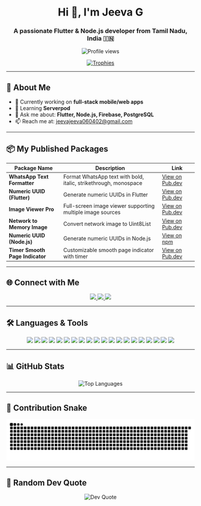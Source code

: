 <h1 align="center">Hi 👋, I'm Jeeva G</h1>
<h3 align="center">A passionate Flutter & Node.js developer from Tamil Nadu, India 🇮🇳</h3>

<p align="center">
  <img src="https://komarev.com/ghpvc/?username=jeeva0604&label=Profile%20views&color=0e75b6&style=flat" alt="Profile views" />
</p>

<p align="center">
  <a href="https://github.com/ryo-ma/github-profile-trophy">
    <img src="https://github-profile-trophy.vercel.app/?username=jeeva0604&theme=onedark&margin-w=10&margin-h=10" alt="Trophies" />
  </a>
</p>

---

## 🚀 About Me  

- 🔭 Currently working on **full-stack mobile/web apps**  
- 🌱 Learning **Serverpod**  
- 💬 Ask me about: **Flutter, Node.js, Firebase, PostgreSQL**  
- 📫 Reach me at: [jeevajeeva060402@gmail.com](mailto:jeevajeeva060402@gmail.com)  

---

## 📦 My Published Packages  

| Package Name | Description | Link |
|--------------|-------------|------|
| **WhatsApp Text Formatter** | Format WhatsApp text with bold, italic, strikethrough, monospace | [View on Pub.dev](https://pub.dev/packages/whatsapp_text_formatter) |
| **Numeric UUID (Flutter)** | Generate numeric UUIDs in Flutter | [View on Pub.dev](https://pub.dev/packages/numeric_uuid) |
| **Image Viewer Pro** | Full-screen image viewer supporting multiple image sources | [View on Pub.dev](https://pub.dev/packages/image_viewer_pro) |
| **Network to Memory Image** | Convert network image to Uint8List | [View on Pub.dev](https://pub.dev/packages/network_to_memory_image) |
| **Numeric UUID (Node.js)** | Generate numeric UUIDs in Node.js | [View on npm](https://www.npmjs.com/package/numeric-uuid) |
| **Timer Smooth Page Indicator** | Customizable smooth page indicator with timer | [View on Pub.dev](https://pub.dev/packages/timer_smooth_page_indicator) |

---

## 🌐 Connect with Me  

<p align="center">
  <a href="https://dev-jeeva.netlify.app/" target="_blank">
  <img src="https://img.shields.io/badge/Portfolio-255E63?style=for-the-badge&logo=About.me&logoColor=white" />
  </a>
  <a href="https://linkedin.com/in/jeeva-g-r0628/" target="_blank">
    <img src="https://img.shields.io/badge/LinkedIn-0A66C2?style=for-the-badge&logo=linkedin&logoColor=white" />
  </a>
  <a href="https://instagram.com/jeeva_rs45/" target="_blank">
    <img src="https://img.shields.io/badge/Instagram-E4405F?style=for-the-badge&logo=instagram&logoColor=white" />
  </a>
</p>

---

## 🛠️ Languages & Tools  

<p align="center">
  <img src="https://img.shields.io/badge/Flutter-02569B?style=for-the-badge&logo=flutter&logoColor=white"/>
  <img src="https://img.shields.io/badge/Node.js-339933?style=for-the-badge&logo=node.js&logoColor=white"/>
  <img src="https://img.shields.io/badge/C Programming-00599C?style=for-the-badge&logo=c&logoColor=white"/>
  <img src="https://img.shields.io/badge/Dart-0175C2?style=for-the-badge&logo=dart&logoColor=white"/>
  <img src="https://img.shields.io/badge/JavaScript-F7DF1E?style=for-the-badge&logo=javascript&logoColor=black"/>
  <img src="https://img.shields.io/badge/Express.js-000000?style=for-the-badge&logo=express&logoColor=white"/>
  <img src="https://img.shields.io/badge/Knex.js-someColor?style=for-the-badge&logo=knex.js" />
  <img src="https://img.shields.io/badge/Firebase-FFCA28?style=for-the-badge&logo=firebase&logoColor=black"/>
  <img src="https://img.shields.io/badge/PostgreSQL-336791?style=for-the-badge&logo=postgresql&logoColor=white"/>
  <img src="https://img.shields.io/badge/MySQL-005C84?style=for-the-badge&logo=mysql&logoColor=white"/>
  <img src="https://img.shields.io/badge/MongoDB-47A248?style=for-the-badge&logo=mongodb&logoColor=white"/>
  <img src="https://img.shields.io/badge/Supabase-3ECF8E?style=for-the-badge&logo=supabase&logoColor=white" />
  <img src="https://img.shields.io/badge/Flutter%20Hive-FCCD00?style=for-the-badge&logo=hive&logoColor=black" />
  <img src="https://img.shields.io/badge/Flutter_Riverpod-02569B?style=for-the-badge&logo=flutter&logoColor=white" />
  <img src="https://img.shields.io/badge/GetX-7B1FA2?style=for-the-badge&logo=flutter&logoColor=white" />
  <img src="https://img.shields.io/badge/MobX-E95420?style=for-the-badge&logo=mobx&logoColor=white" />
  <img src="https://img.shields.io/badge/Bloc-009688?style=for-the-badge&logo=flutter&logoColor=white" />
  <img src="https://img.shields.io/badge/Provider-4285F4?style=for-the-badge&logo=flutter&logoColor=white" />
  <img src="https://img.shields.io/badge/Git-F05032?style=for-the-badge&logo=git&logoColor=white"/>
  <img src="https://img.shields.io/badge/GitHub-181717?style=for-the-badge&logo=github&logoColor=white" />
</p>


---

## 📊 GitHub Stats  

<p align="center">
  <img src="https://github-readme-stats.vercel.app/api/top-langs?username=jeeva0604&show_icons=true&locale=en&layout=compact&theme=radical" alt="Top Languages" />
</p>

---

## 🐍 Contribution Snake  

<p align="center">
  <img src="https://raw.githubusercontent.com/Jeeva0604/Jeeva0604/output/github-snake-dark.svg" alt="GitHub Snake" />
</p>

---

## 🧠 Random Dev Quote  

<p align="center">
  <img src="https://quotes-github-readme.vercel.app/api?type=horizontal&theme=radical" alt="Dev Quote" />
</p>
